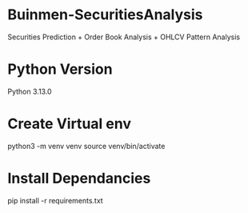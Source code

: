 # Buinmen-SecuritiesAnalysis
Securities Prediction + Order Book Analysis + OHLCV Pattern Analysis

# Python Version
Python 3.13.0

# Create Virtual env
python3 -m venv venv
source venv/bin/activate

# Install Dependancies
pip install -r requirements.txt